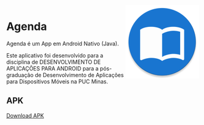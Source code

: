 <img align="right" src="https://github.com/marciovcampos/Agenda/blob/master/app/src/main/res/mipmap-xxxhdpi/ic_launcher.png"/>

# Agenda
Agenda é um App em Android Nativo (Java).

Este aplicativo foi desenvolvido para a disciplina de DESENVOLVIMENTO DE APLICAÇÕES PARA ANDROID para a pós-graduação de Desenvolvimento de Aplicações para Dispositivos Móveis na PUC Minas.

## APK
<a href="https://github.com/marciovcampos/Agenda/blob/master/app_Agenda.apk"  target="_blank"> Download APK </a>